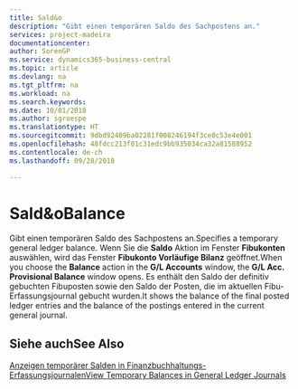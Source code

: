 ```yaml
---
title: Sald&o
description: "Gibt einen temporären Saldo des Sachpostens an."
services: project-madeira
documentationcenter: 
author: SorenGP
ms.service: dynamics365-business-central
ms.topic: article
ms.devlang: na
ms.tgt_pltfrm: na
ms.workload: na
ms.search.keywords: 
ms.date: 10/01/2018
ms.author: sgroespe
ms.translationtype: HT
ms.sourcegitcommit: 9dbd92409ba02281f008246194f3ce0c53e4e001
ms.openlocfilehash: 48fdcc213f01c31edc9bb935034ca32a81588952
ms.contentlocale: de-ch
ms.lasthandoff: 09/28/2018

---
```

# <a name="balance"></a><span data-ttu-id="6ca93-103">Sald&o</span><span class="sxs-lookup"><span data-stu-id="6ca93-103">Balance</span></span>
<span data-ttu-id="6ca93-104">Gibt einen temporären Saldo des Sachpostens an.</span><span class="sxs-lookup"><span data-stu-id="6ca93-104">Specifies a temporary general ledger balance.</span></span> <span data-ttu-id="6ca93-105">Wenn Sie die **Saldo** Aktion im Fenster **Fibukonten** auswählen, wird das Fenster **Fibukonto Vorläufige Bilanz** geöffnet.</span><span class="sxs-lookup"><span data-stu-id="6ca93-105">When you choose the **Balance** action in the **G/L Accounts** window, the **G/L Acc. Provisional Balance** window opens.</span></span> <span data-ttu-id="6ca93-106">Es enthält den Saldo der definitiv gebuchten Fibuposten sowie den Saldo der Posten, die im aktuellen Fibu-Erfassungsjournal gebucht wurden.</span><span class="sxs-lookup"><span data-stu-id="6ca93-106">It shows the balance of the final posted ledger entries and the balance of the postings entered in the current general journal.</span></span>  

## <a name="see-also"></a><span data-ttu-id="6ca93-107">Siehe auch</span><span class="sxs-lookup"><span data-stu-id="6ca93-107">See Also</span></span>  
 [<span data-ttu-id="6ca93-108">Anzeigen temporärer Salden in Finanzbuchhaltungs-Erfassungsjournalen</span><span class="sxs-lookup"><span data-stu-id="6ca93-108">View Temporary Balances in General Ledger Journals</span></span>](how-to-view-temporary-balances-in-general-ledger-journals.md)

